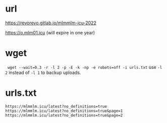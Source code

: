 # url
https://revorevo.gitlab.io/mlmmlm-icu-2022

https://o.mlm01.icu 
(will expire in one year)

# wget
` wget --wait=0.3 -r -l 2 -p -E -k -np -e robots=off -i urls.txt`
use `-l 2` instead of `-l 1` to backup uploads.
# urls.txt
```
https://mlmmlm.icu/latest?no_definitions=true
https://mlmmlm.icu/latest?no_definitions=true&page=1
https://mlmmlm.icu/latest?no_definitions=true&page=2

```
